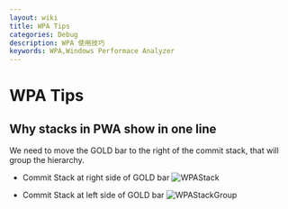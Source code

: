 ```yaml
---
layout: wiki
title: WPA Tips
categories: Debug
description: WPA 使用技巧
keywords: WPA,Windows Performace Analyzer
---
```

# WPA Tips

## Why stacks in PWA show in one line

We need to move the GOLD bar to the right of the commit stack, that will group the hierarchy.

- Commit Stack at right side of GOLD bar
  ![WPAStack](https://crushonme-1256821258.cos.ap-shanghai.myqcloud.com/WPAStack.jpg)

- Commit Stack at left side of GOLD bar
  ![WPAStackGroup](https://crushonme-1256821258.cos.ap-shanghai.myqcloud.com/WPAStackGroup.jpg)

